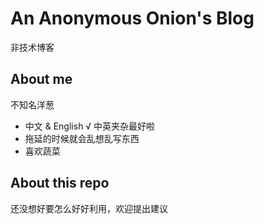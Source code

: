 # An Anonymous Onion's Blog
非技术博客

## About me
不知名洋葱
- 中文 & English √ 中英夹杂最好啦
- 拖延的时候就会乱想乱写东西
- 喜欢蔬菜

## About this repo
还没想好要怎么好好利用，欢迎提出建议
